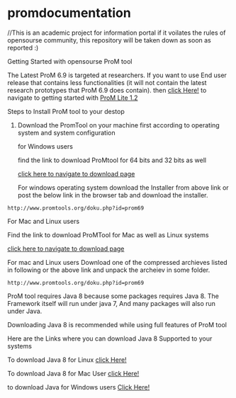 # promdocumentation
//This is an academic project for information portal if it voilates the rules of opensourse community, this repository will be taken down as soon as reported :)


Getting Started with opensourse ProM tool 

The Latest ProM 6.9 is targeted at researchers.
If you want to use End user release that contains less functionalities (it will not contain the latest research prototypes that ProM 6.9 does contain). then [click Here!](https://github.com/AkshayDevkate/promdocumentation/edit/main/README.md) to navigate to getting started with [ProM Lite 1.2](http://www.promtools.org/doku.php?id=promlite12)

Steps to Install ProM tool to your destop 

1. Download the PromTool on your machine first according to operating system and system configuration 

     for Windows users 

      find the link to download ProMtool for 64 bits and 32 bits as well 

      [click here to navigate to download page](http://www.promtools.org/doku.php?id=prom69)
        
      For windows operating system download the Installer from above link or post the below link in the browser tab and download the installer.

```
http://www.promtools.org/doku.php?id=prom69
```



   For Mac and Linux users 
        
   Find the link to download ProMTool for Mac as well as Linux systems 


   [click here to navigate to download page](http://www.promtools.org/doku.php?id=prom69)
        
   For mac and Linux users Download one of the compressed archieves listed in following or the above link and unpack the archeiev in some folder.
        
```
http://www.promtools.org/doku.php?id=prom69
```


ProM tool requires Java 8 because some packages requires Java 8.
The Framework itself will run under java 7, And many packages will also run under Java. 

Downloading Java 8 is recommended while using full features of ProM tool 

Here are the Links where you can download Java 8 Supported to your systems 


  To download Java 8 for Linux 
  [click Here!](https://www.oracle.com/java/technologies/javase/javase-jdk8-downloads.html)
       
  To download Java 8 for Mac User 
  [click Here!](https://www.oracle.com/java/technologies/javase/javase-jdk8-downloads.html)
      
   to download Java for Windows users 
   [Click Here!](https://www.oracle.com/java/technologies/javase/javase-jdk8-downloads.html)





